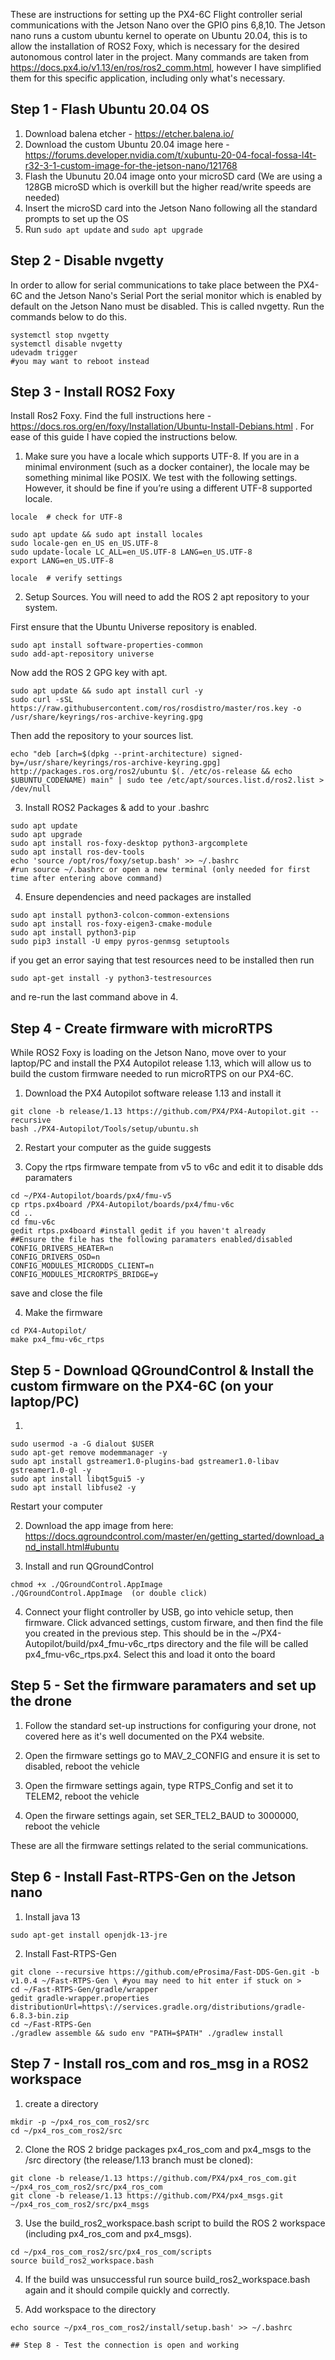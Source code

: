 These are instructions for setting up the PX4-6C Flight controller serial communications with the Jetson Nano over the GPIO pins 6,8,10. The Jetson nano runs a custom ubuntu kernel to operate on Ubuntu 20.04, this is to allow the installation of ROS2 Foxy, which is necessary for the desired autonomous control later in the project. Many commands are taken from https://docs.px4.io/v1.13/en/ros/ros2_comm.html, however I have simplified them for this specific application, including only what's necessary. 

## Step 1 - Flash Ubuntu 20.04 OS

1. Download balena etcher - https://etcher.balena.io/
2. Download the custom Ubuntu 20.04 image here - https://forums.developer.nvidia.com/t/xubuntu-20-04-focal-fossa-l4t-r32-3-1-custom-image-for-the-jetson-nano/121768
3. Flash the Ubunutu 20.04 image onto your microSD card (We are using a 128GB microSD which is overkill but the higher read/write speeds are needed)
4. Insert the microSD card into the Jetson Nano following all the standard prompts to set up the OS
5. Run `sudo apt update` and `sudo apt upgrade`

## Step 2 - Disable nvgetty

In order to allow for serial communications to take place between the PX4-6C and the Jetson Nano's Serial Port the serial monitor which is enabled by default on the Jetson Nano must be disabled. This is called nvgetty. Run the commands below to do this. 

```
systemctl stop nvgetty
systemctl disable nvgetty
udevadm trigger
#you may want to reboot instead
```

## Step 3 - Install ROS2 Foxy
 
Install Ros2 Foxy. Find the full instructions here - https://docs.ros.org/en/foxy/Installation/Ubuntu-Install-Debians.html . For ease of this guide I have copied the instructions below. 

1. Make sure you have a locale which supports UTF-8. If you are in a minimal environment (such as a docker container), the locale may be something minimal like POSIX. We test with the following settings. However, it should be fine if you’re using a different UTF-8 supported locale.                     
```
locale  # check for UTF-8

sudo apt update && sudo apt install locales
sudo locale-gen en_US en_US.UTF-8
sudo update-locale LC_ALL=en_US.UTF-8 LANG=en_US.UTF-8
export LANG=en_US.UTF-8

locale  # verify settings
```

2. Setup Sources. You will need to add the ROS 2 apt repository to your system.

First ensure that the Ubuntu Universe repository is enabled.
```
sudo apt install software-properties-common
sudo add-apt-repository universe
```
Now add the ROS 2 GPG key with apt.

```
sudo apt update && sudo apt install curl -y
sudo curl -sSL https://raw.githubusercontent.com/ros/rosdistro/master/ros.key -o /usr/share/keyrings/ros-archive-keyring.gpg
```

Then add the repository to your sources list.

```
echo "deb [arch=$(dpkg --print-architecture) signed-by=/usr/share/keyrings/ros-archive-keyring.gpg] http://packages.ros.org/ros2/ubuntu $(. /etc/os-release && echo $UBUNTU_CODENAME) main" | sudo tee /etc/apt/sources.list.d/ros2.list > /dev/null
```
3. Install ROS2 Packages & add to your .bashrc
```
sudo apt update
sudo apt upgrade
sudo apt install ros-foxy-desktop python3-argcomplete
sudo apt install ros-dev-tools
echo 'source /opt/ros/foxy/setup.bash' >> ~/.bashrc
#run source ~/.bashrc or open a new terminal (only needed for first time after entering above command)
```

4. Ensure dependencies and need packages are installed
```
sudo apt install python3-colcon-common-extensions
sudo apt install ros-foxy-eigen3-cmake-module
sudo apt install python3-pip
sudo pip3 install -U empy pyros-genmsg setuptools 
```
if you get an error saying that test resources need to be installed then run
```
sudo apt-get install -y python3-testresources
```
and re-run the last command above in 4.

## Step 4 - Create firmware with microRTPS
While ROS2 Foxy is loading on the Jetson Nano, move over to your laptop/PC and install the PX4 Autopilot release 1.13, which will allow us to build the custom firmware needed to run microRTPS on our PX4-6C.

1. Download the PX4 Autopilot software release 1.13 and install it
```
git clone -b release/1.13 https://github.com/PX4/PX4-Autopilot.git --recursive
bash ./PX4-Autopilot/Tools/setup/ubuntu.sh
```
2. Restart your computer as the guide suggests

3. Copy the rtps firmware tempate from v5 to v6c and edit it to disable dds paramaters
```
cd ~/PX4-Autopilot/boards/px4/fmu-v5
cp rtps.px4board /PX4-Autopilot/boards/px4/fmu-v6c
cd ..
cd fmu-v6c
gedit rtps.px4board #install gedit if you haven't already 
##Ensure the file has the following paramaters enabled/disabled
CONFIG_DRIVERS_HEATER=n
CONFIG_DRIVERS_OSD=n
CONFIG_MODULES_MICRODDS_CLIENT=n
CONFIG_MODULES_MICRORTPS_BRIDGE=y
```
save and close the file

4. Make the firmware
```
cd PX4-Autopilot/
make px4_fmu-v6c_rtps
```
## Step 5 - Download QGroundControl & Install the custom firmware on the PX4-6C (on your laptop/PC)
1.
```
sudo usermod -a -G dialout $USER
sudo apt-get remove modemmanager -y
sudo apt install gstreamer1.0-plugins-bad gstreamer1.0-libav gstreamer1.0-gl -y
sudo apt install libqt5gui5 -y
sudo apt install libfuse2 -y
```
Restart your computer

2. Download the app image from here: https://docs.qgroundcontrol.com/master/en/getting_started/download_and_install.html#ubuntu

3. Install and run QGroundControl
```
chmod +x ./QGroundControl.AppImage
./QGroundControl.AppImage  (or double click)
```

4. Connect your flight controller by USB, go into vehicle setup, then firmware. Click advanced settings, custom firware, and then find the file you created in the previous step. This should be in the ~/PX4-Autopilot/build/px4_fmu-v6c_rtps directory and the file will be called px4_fmu-v6c_rtps.px4. Select this and load it onto the board

## Step 5 - Set the firmware paramaters and set up the drone
1. Follow the standard set-up instructions for configuring your drone, not covered here as it's well documented on the PX4 website.

2.  Open the firmware settings go to MAV_2_CONFIG and ensure it is set to disabled, reboot the vehicle

3. Open the firmware settings again, type RTPS_Config and set it to TELEM2, reboot the vehicle

4. Open the firware settings again, set SER_TEL2_BAUD to 3000000, reboot the vehicle

These are all the firmware settings related to the serial communications.

## Step 6 - Install Fast-RTPS-Gen on the Jetson nano
1. Install java 13
```
sudo apt-get install openjdk-13-jre
```

2. Install Fast-RTPS-Gen
```
git clone --recursive https://github.com/eProsima/Fast-DDS-Gen.git -b v1.0.4 ~/Fast-RTPS-Gen \ #you may need to hit enter if stuck on >
cd ~/Fast-RTPS-Gen/gradle/wrapper
gedit gradle-wrapper.properties
distributionUrl=https\://services.gradle.org/distributions/gradle-6.8.3-bin.zip
cd ~/Fast-RTPS-Gen 
./gradlew assemble && sudo env "PATH=$PATH" ./gradlew install
```

## Step 7 - Install ros_com and ros_msg in a ROS2 workspace

1. create a directory
```
mkdir -p ~/px4_ros_com_ros2/src
cd ~/px4_ros_com_ros2/src
```

2. Clone the ROS 2 bridge packages px4_ros_com and px4_msgs to the /src directory (the release/1.13 branch must be cloned):
```
git clone -b release/1.13 https://github.com/PX4/px4_ros_com.git ~/px4_ros_com_ros2/src/px4_ros_com
git clone -b release/1.13 https://github.com/PX4/px4_msgs.git ~/px4_ros_com_ros2/src/px4_msgs
```

3. Use the build_ros2_workspace.bash script to build the ROS 2 workspace (including px4_ros_com and px4_msgs).
```
cd ~/px4_ros_com_ros2/src/px4_ros_com/scripts
source build_ros2_workspace.bash
```

4. If the build was unsuccessful run source build_ros2_workspace.bash again and it should compile quickly and correctly. 

5. Add workspace to the directory
```
echo source ~/px4_ros_com_ros2/install/setup.bash' >> ~/.bashrc

## Step 8 - Test the connection is open and working 

